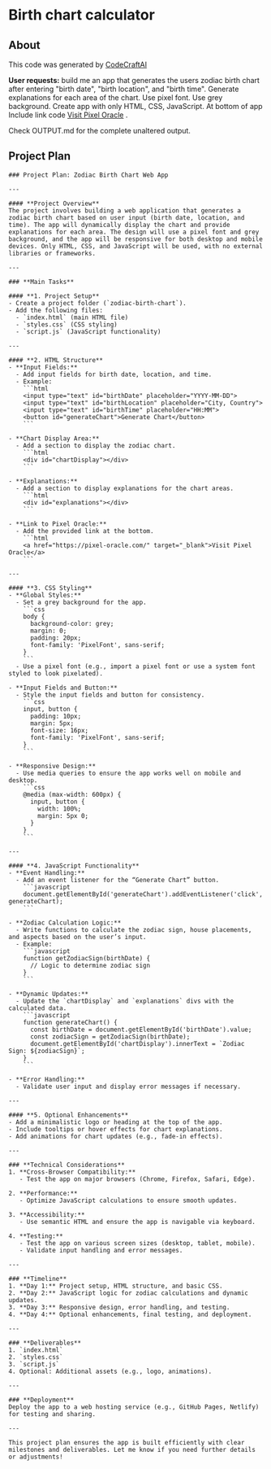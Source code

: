 # Birth chart calculator

## About
This code was generated by [CodeCraftAI](https://codecraft.name)

**User requests:**
build me an app that generates the users zodiac birth chart after entering "birth date", "birth location", and "birth time". Generate explanations for each area of the chart. Use pixel font. Use grey background. Create app with only HTML, CSS, JavaScript. At bottom of app Include link code <a href="https://pixel-oracle.com/" target="_blank">Visit Pixel Oracle</a> .


Check OUTPUT.md for the complete unaltered output.

## Project Plan
```
### Project Plan: Zodiac Birth Chart Web App

---

#### **Project Overview**
The project involves building a web application that generates a zodiac birth chart based on user input (birth date, location, and time). The app will dynamically display the chart and provide explanations for each area. The design will use a pixel font and grey background, and the app will be responsive for both desktop and mobile devices. Only HTML, CSS, and JavaScript will be used, with no external libraries or frameworks.

---

### **Main Tasks**

#### **1. Project Setup**
- Create a project folder (`zodiac-birth-chart`).  
- Add the following files:  
  - `index.html` (main HTML file)  
  - `styles.css` (CSS styling)  
  - `script.js` (JavaScript functionality)  

---

#### **2. HTML Structure**
- **Input Fields:**  
  - Add input fields for birth date, location, and time.  
  - Example:  
    ```html
    <input type="text" id="birthDate" placeholder="YYYY-MM-DD">  
    <input type="text" id="birthLocation" placeholder="City, Country">  
    <input type="text" id="birthTime" placeholder="HH:MM">  
    <button id="generateChart">Generate Chart</button>  
    ```  

- **Chart Display Area:**  
  - Add a section to display the zodiac chart.  
    ```html
    <div id="chartDisplay"></div>  
    ```  

- **Explanations:**  
  - Add a section to display explanations for the chart areas.  
    ```html
    <div id="explanations"></div>  
    ```  

- **Link to Pixel Oracle:**  
  - Add the provided link at the bottom.  
    ```html
    <a href="https://pixel-oracle.com/" target="_blank">Visit Pixel Oracle</a>  
    ```

---

#### **3. CSS Styling**
- **Global Styles:**  
  - Set a grey background for the app.  
    ```css
    body {  
      background-color: grey;  
      margin: 0;  
      padding: 20px;  
      font-family: 'PixelFont', sans-serif;  
    }  
    ```  
  - Use a pixel font (e.g., import a pixel font or use a system font styled to look pixelated).  

- **Input Fields and Button:**  
  - Style the input fields and button for consistency.  
    ```css
    input, button {  
      padding: 10px;  
      margin: 5px;  
      font-size: 16px;  
      font-family: 'PixelFont', sans-serif;  
    }  
    ```  

- **Responsive Design:**  
  - Use media queries to ensure the app works well on mobile and desktop.  
    ```css
    @media (max-width: 600px) {  
      input, button {  
        width: 100%;  
        margin: 5px 0;  
      }  
    }  
    ```

---

#### **4. JavaScript Functionality**
- **Event Handling:**  
  - Add an event listener for the “Generate Chart” button.  
    ```javascript
    document.getElementById('generateChart').addEventListener('click', generateChart);  
    ```  

- **Zodiac Calculation Logic:**  
  - Write functions to calculate the zodiac sign, house placements, and aspects based on the user’s input.  
  - Example:  
    ```javascript
    function getZodiacSign(birthDate) {  
      // Logic to determine zodiac sign  
    }  
    ```  

- **Dynamic Updates:**  
  - Update the `chartDisplay` and `explanations` divs with the calculated data.  
    ```javascript
    function generateChart() {  
      const birthDate = document.getElementById('birthDate').value;  
      const zodiacSign = getZodiacSign(birthDate);  
      document.getElementById('chartDisplay').innerText = `Zodiac Sign: ${zodiacSign}`;  
    }  
    ```  

- **Error Handling:**  
  - Validate user input and display error messages if necessary.  

---

#### **5. Optional Enhancements**
- Add a minimalistic logo or heading at the top of the app.  
- Include tooltips or hover effects for chart explanations.  
- Add animations for chart updates (e.g., fade-in effects).  

---

### **Technical Considerations**
1. **Cross-Browser Compatibility:**  
   - Test the app on major browsers (Chrome, Firefox, Safari, Edge).  

2. **Performance:**  
   - Optimize JavaScript calculations to ensure smooth updates.  

3. **Accessibility:**  
   - Use semantic HTML and ensure the app is navigable via keyboard.  

4. **Testing:**  
   - Test the app on various screen sizes (desktop, tablet, mobile).  
   - Validate input handling and error messages.  

---

### **Timeline**
1. **Day 1:** Project setup, HTML structure, and basic CSS.  
2. **Day 2:** JavaScript logic for zodiac calculations and dynamic updates.  
3. **Day 3:** Responsive design, error handling, and testing.  
4. **Day 4:** Optional enhancements, final testing, and deployment.  

---

### **Deliverables**
1. `index.html`  
2. `styles.css`  
3. `script.js`  
4. Optional: Additional assets (e.g., logo, animations).  

---

### **Deployment**
Deploy the app to a web hosting service (e.g., GitHub Pages, Netlify) for testing and sharing.  

---

This project plan ensures the app is built efficiently with clear milestones and deliverables. Let me know if you need further details or adjustments!
```
